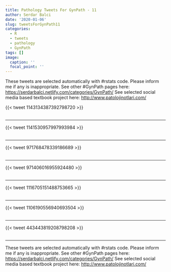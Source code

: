```yaml
---
title: Pathology Tweets For GynPath - 11
author: Serdar Balci
date: '2020-01-06'
slug: tweetsForGynPath11
categories:
  - R
  - tweets
  - pathology
  - GynPath
tags: []
image:
  caption: ''
  focal_point: ''
---
```



These tweets are selected automatically with #rstats code. Please inform me if any is inappropriate.
See other #GynPath pages here: https://serdarbalci.netlify.com/categories/GynPath/ 
See selected social media based textbook project here: http://www.patolojinotlari.com/

{{< tweet 1143134387392798720 >}}
<br>
<br>
<hr>
{{< tweet 1141530957997993984 >}}
<br>
<br>
<hr>
{{< tweet 971768478339186689 >}}
<br>
<br>
<hr>
{{< tweet 971406016955924480 >}}
<br>
<br>
<hr>
{{< tweet 1116705151488753665 >}}
<br>
<br>
<hr>
{{< tweet 1106190556940693504 >}}
<br>
<br>
<hr>
{{< tweet 443443819208798208 >}}
<br>
<br>
<hr>


These tweets are selected automatically with #rstats code. Please inform me if any is inappropriate.
See other #GynPath pages here: https://serdarbalci.netlify.com/categories/GynPath/ 
See selected social media based textbook project here: http://www.patolojinotlari.com/
